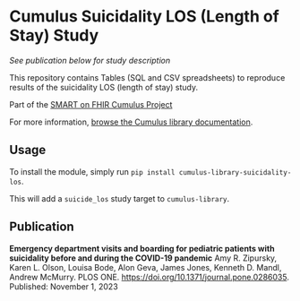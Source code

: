 # Cumulus Suicidality LOS (Length of Stay) Study

_See publication below for study description_ 

This repository contains Tables (SQL and CSV spreadsheets) to reproduce results of the suicidality LOS (length of stay) study. 

Part of the [SMART on FHIR Cumulus Project](https://smarthealthit.org/cumulus-a-universal-sidecar-for-a-smart-learning-healthcare-system/)

For more information, [browse the Cumulus library documentation](https://docs.smarthealthit.org/cumulus/library).

## Usage

To install the module, simply run `pip install cumulus-library-suicidality-los`.

This will add a `suicide_los` study target to `cumulus-library`.

## Publication

__Emergency department visits and boarding for pediatric patients with suicidality before and during the COVID-19 pandemic__
Amy R. Zipursky, Karen L. Olson, Louisa Bode, Alon Geva, James Jones, Kenneth D. Mandl, Andrew McMurry. PLOS ONE. 
https://doi.org/10.1371/journal.pone.0286035. Published: November 1, 2023 
